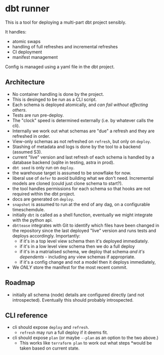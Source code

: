 # dbt runner

This is a tool for deploying a multi-part dbt project sensibly.

It handles:
- atomic swaps
- handling of full refreshes and incremental refreshes
- CI deployment
- manifest management

Config is managed using a yaml file in the dbt project.

## Architecture

- No container handling is done by the project.
- This is desinged to be run as a CLI script.
- Each schema is deployed atomically, and *can fail without affecting others*.
- Tests are run pre-deploy.
- The "clock" speed is determined externally (i.e. by whatever calls the cli).
- Internally we work out what schemas are "due" a refresh and they are refreshed in order.
- View-only schemas as not refreshed on `refresh`, but only on `deploy`.
- Stashing of metadata and logs is done by the tool to a backend (assumed S3).
- current "live" version and last refresh of each schema is handled by a database backend (sqlite in testing, astra in prod).
- `dbt seed` is only run on `deploy`.
- the warehouse target is assumed to be snowflake for now.
- liberal use of `defer` to avoid building what we don't need. Incremental models are cloned (could just clone schema to start?).
- the tool handles permissions for each schema so that hooks are not required within the dbt project.
- docs are generated on `deploy`.
- `snapshot` is assumed to run at the end of any dag, on a configurable timeschemdule.
- initially `dbt` is called as a shell function, eventually we might integrate with the python api.
- `dbttease` integrates with Git to identify which files have been changed in the repository since the last
  deployed "live" version and runs tests and deploys accordingly. Importantly:
  - if it's in a top level view schema then it's deployed immediately.
  - if it's in a low level view schema then we do a full deploy
  - if it's in a matrialised schema, we deploy that schema _and it's dependents_ - including any view schemas if appropriate.
  - if it's a config change and not a model then it deploys immediately,
- We *ONLY* store the manifest for the most recent commit.

## Roadmap

- initially all schema (node) details are configured directly (and not introspected). Eventually this should probably introspected.

## CLI reference

- cli should expose `deploy` and `refresh`.
  - `refresh` may run a full deploy if it deems fit.
- cli should expose `plan` (or maybe `--plan` as an option to the two above.)
  - This works like `terraform plan` to work out what steps *would be taken based on current state.
